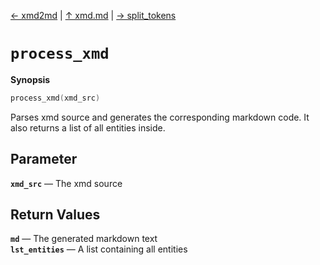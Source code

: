 [&#8592; xmd2md](xmd--xmd2md.md) | [&#8593; xmd.md](xmd.md) | [&#8594; split_tokens](xmd--split_tokens.md)
# `process_xmd`
**Synopsis**

```cpp
process_xmd(xmd_src)
```

Parses xmd source and generates the corresponding markdown code.
It also returns a list of all entities inside.


## Parameter
**`xmd_src`** &#8213; The xmd source  
## Return Values
**`md`** &#8213; The generated markdown text  
**`lst_entities`** &#8213; A list containing all entities  
